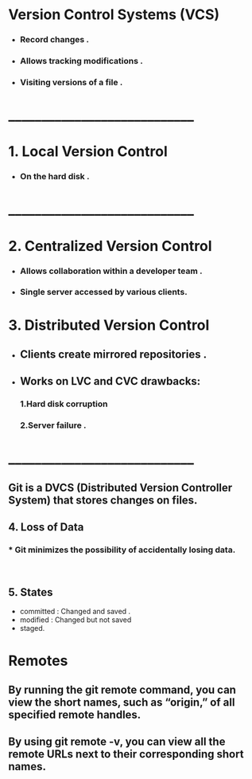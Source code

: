 # **Version Control Systems (VCS)** 

* ###  Record changes .
* ### Allows tracking modifications .
* ###  Visiting versions of a file .
# ____________________________
# 1. Local Version Control
 * ### On the hard disk .
# ____________________________

# 2. Centralized Version Control 

 * ### Allows collaboration within a developer team .
 
  * ### Single server accessed by various clients. 
  

# 3. Distributed Version Control

 * ## Clients create mirrored repositories .
 * ## Works on LVC and CVC drawbacks:
   ### 1.Hard disk corruption 

   ### 2.Server failure .

# ____________________________

## Git is a DVCS (Distributed Version Controller System) that stores changes on files.

## 4. Loss of Data
### * Git minimizes the possibility of accidentally losing data.

<p><br></p>

## 5. States
 * committed : Changed and saved .
 * modified : Changed but not saved
 * staged.

# **Remotes** 

 ## By running the git remote command, you can view the short names, such as “origin,” of all specified remote handles.

 ## By using git remote -v, you can view all the remote URLs next to their corresponding short names.